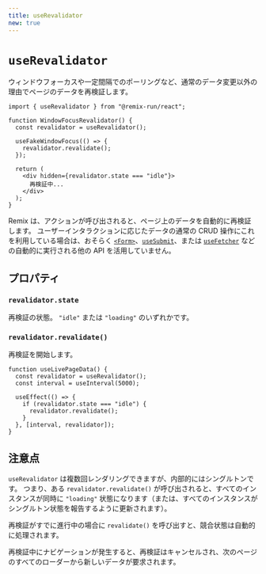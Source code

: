 ```yaml
---
title: useRevalidator
new: true
---
```


# `useRevalidator`

ウィンドウフォーカスや一定間隔でのポーリングなど、通常のデータ変更以外の理由でページのデータを再検証します。

```tsx
import { useRevalidator } from "@remix-run/react";

function WindowFocusRevalidator() {
  const revalidator = useRevalidator();

  useFakeWindowFocus(() => {
    revalidator.revalidate();
  });

  return (
    <div hidden={revalidator.state === "idle"}>
      再検証中...
    </div>
  );
}
```

Remix は、アクションが呼び出されると、ページ上のデータを自動的に再検証します。 ユーザーインタラクションに応じたデータの通常の CRUD 操作にこれを利用している場合は、おそらく [`<Form>`][form-component]、[`useSubmit`][use-submit]、または [`useFetcher`][use-fetcher] などの自動的に実行される他の API を活用していません。

## プロパティ

### `revalidator.state`

再検証の状態。 `"idle"` または `"loading"` のいずれかです。

### `revalidator.revalidate()`

再検証を開始します。

```tsx
function useLivePageData() {
  const revalidator = useRevalidator();
  const interval = useInterval(5000);

  useEffect(() => {
    if (revalidator.state === "idle") {
      revalidator.revalidate();
    }
  }, [interval, revalidator]);
}
```

## 注意点

`useRevalidator` は複数回レンダリングできますが、内部的にはシングルトンです。 つまり、ある `revalidator.revalidate()` が呼び出されると、すべてのインスタンスが同時に `"loading"` 状態になります（または、すべてのインスタンスがシングルトン状態を報告するように更新されます）。

再検証がすでに進行中の場合に `revalidate()` を呼び出すと、競合状態は自動的に処理されます。

再検証中にナビゲーションが発生すると、再検証はキャンセルされ、次のページのすべてのローダーから新しいデータが要求されます。

[form-component]: ../components/form
[use-fetcher]: ./use-fetcher
[use-submit]: ./use-submit
